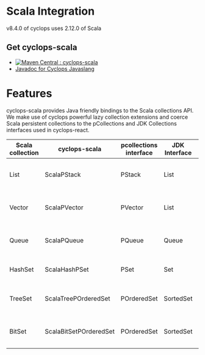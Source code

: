 # Scala Integration

v8.4.0 of cyclops uses 2.12.0 of Scala

## Get cyclops-scala


* [![Maven Central : cyclops-scala](https://maven-badges.herokuapp.com/maven-central/com.aol.cyclops/cyclops-scala/badge.svg)](https://maven-badges.herokuapp.com/maven-central/com.aol.cyclops/cyclops-scala)
* [Javadoc for Cyclops Javaslang](http://www.javadoc.io/doc/com.aol.cyclops/cyclops-scala/)

# Features

cyclops-scala provides Java friendly bindings to the Scala collections API. We make use of cyclops powerful lazy collection extensions and coerce Scala persistent collections to the pCollections and JDK Collections interfaces used in cyclops-react.


|  Scala collection | cyclops-scala   | pcollections interface   | JDK Interface  | Description  |
|---|---|---|---|---|
| List   | ScalaPStack   | PStack  | List  | PStackX  : extended persistent linkedlist |
|  Vector | ScalaPVector  | PVector   | List   | PVectorX : extended persistent ArrayList   |
|  Queue | ScalaPQueue  | PQueue  | Queue  | PQueueX : extended Persistent Queue  |
|  HashSet | ScalaHashPSet  | PSet  | Set  | PSetX : extended Persistent Set  |
|  TreeSet | ScalaTreePOrderedSet  | POrderedSet  | SortedSet  | POrderedSetX : extended Persistent Ordered Set  |
|  BitSet | ScalaBitSetPOrderedSet  | POrderedSet  | SortedSet  | POrderedSetX : extended Persistent Ordered Set  |







